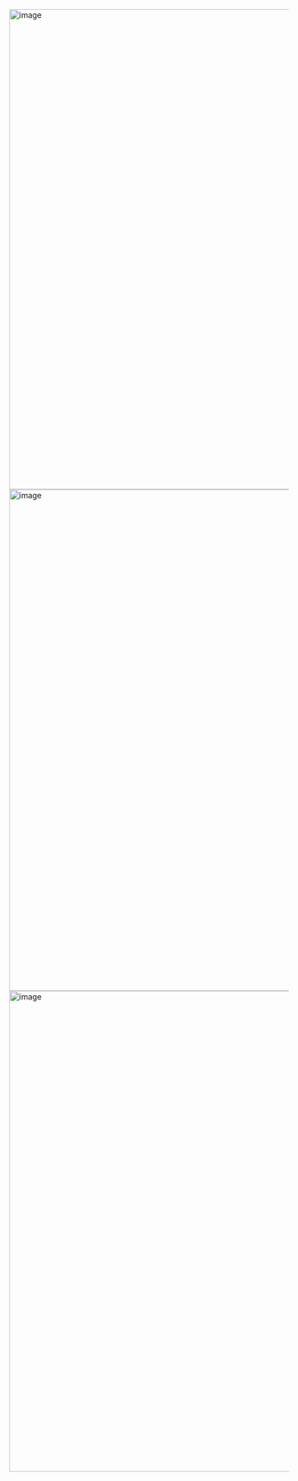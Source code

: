 <img width="865" alt="image" src="https://user-images.githubusercontent.com/81428296/183823797-4364dfb3-bfb6-4c80-b556-442eefffdaba.png">
<img width="903" alt="image" src="https://user-images.githubusercontent.com/81428296/183823881-ced86ef6-05ee-4e8d-99e5-f1e79b22841f.png">
<img width="866" alt="image" src="https://user-images.githubusercontent.com/81428296/183823910-9f3bc832-97fc-424f-a7ed-6ca570b41a89.png">
